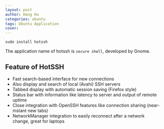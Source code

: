 ```yaml
---
layout: post
author: Hang Hu
categories: ubuntu
tags: Ubuntu Application 
cover: 
---
```


```
sudo install hotssh
```

The application name of hotssh is `secure shell`, developed by Gnome.  

## Feature of HotSSH

- Fast search-based interface for new connections  
- Also display and search of local (Avahi) SSH servers  
- Tabbed display with automatic session saving (Firefox style)
- Status bar with information like latency to server and output of remote uptime  
- Close integration with OpenSSH features like connection sharing (near-instant new tabs)  
- NetworkManager integration to easily reconnect after a network change, great for laptops  
